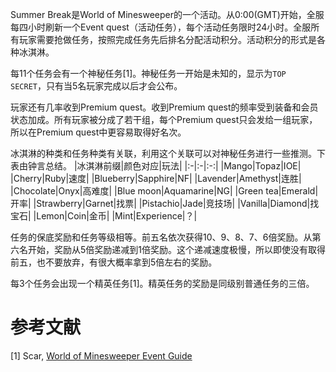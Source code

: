 Summer Break是World of Minesweeper的一个活动。从0:00(GMT)开始，全服每四小时刷新一个Event quest（活动任务），每个活动任务限时24小时。全服所有玩家需要抢做任务，按照完成任务先后排名分配活动积分。活动积分的形式是各种冰淇淋。

每11个任务会有一个神秘任务[1]。神秘任务一开始是未知的，显示为`TOP SECRET`，只有当5名玩家完成以后才会公布。

玩家还有几率收到Premium quest。收到Premium quest的频率受到装备和会员状态加成。所有玩家被分成了若干组，每个Premium quest只会发给一组玩家，所以在Premium quest中更容易取得好名次。

冰淇淋的种类和任务种类有关联，利用这个关联可以对神秘任务进行一些推测。下表由钟言总结。
|冰淇淋前缀|颜色对应|玩法|
|:-|:-|:-:|
|Mango|Topaz|IOE|
|Cherry|Ruby|速度|
|Blueberry|Sapphire|NF|
|Lavender|Amethyst|连胜|
|Chocolate|Onyx|高难度|
|Blue moon|Aquamarine|NG|
|Green tea|Emerald|开率|
|Strawberry|Garnet|找票|
|Pistachio|Jade|竞技场|
|Vanilla|Diamond|找宝石|
|Lemon|Coin|金币|
|Mint|Experience|？|

任务的保底奖励和任务等级相等。前五名依次获得10、9、8、7、6倍奖励。从第六名开始，奖励从5倍奖励递减到1倍奖励。这个递减速度极慢，所以即使没有取得前五，也不要放弃，有很大概率拿到5倍左右的奖励。

每3个任务会出现一个精英任务[1]。精英任务的奖励是同级别普通任务的三倍。

# 参考文献
[1] Scar, [World of Minesweeper Event Guide](https://docs.google.com/document/d/1M1gIyczkiuuTYh10MOISogctZRExkGadijrIg4X_F4Y/edit)